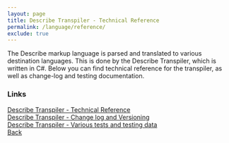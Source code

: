 ```yaml
---
layout: page
title: Describe Transpiler - Technical Reference
permalink: /language/reference/
exclude: true
---
```

The Describe markup language is parsed and translated to various destination languages. This is done by the Describe Transpiler, which is written in C#. 
Below you can find technical reference for the transpiler, as well as change-log and testing documentation.


### Links
[Describe Transpiler - Technical Reference](/tanspiler/home/)<br>
[Describe Transpiler - Change log and Versioning](/versioning/)<br>
[Describe Transpiler - Various tests and testing data](/testing/)<br>
[Back](/language/)